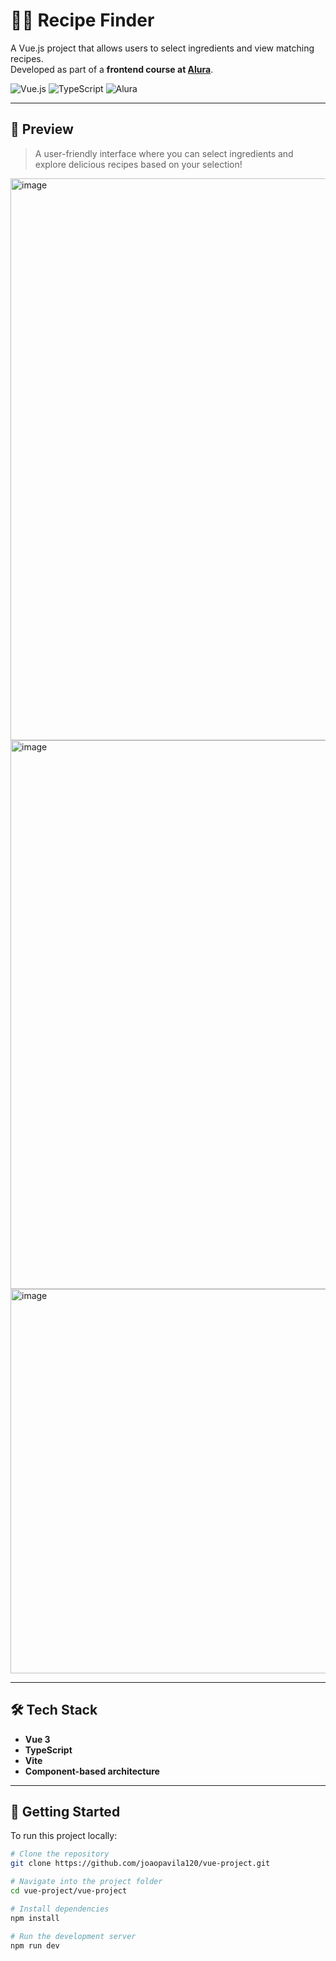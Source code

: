 # 🧑‍🍳 Recipe Finder

A Vue.js project that allows users to select ingredients and view matching recipes.  
Developed as part of a **frontend course at [Alura](https://www.alura.com.br/)**.

![Vue.js](https://img.shields.io/badge/Vue.js-3.x-brightgreen)
![TypeScript](https://img.shields.io/badge/TypeScript-4.x-blue)
![Alura](https://img.shields.io/badge/Alura-Course-blueviolet)

---

## 📸 Preview

> A user-friendly interface where you can select ingredients and explore delicious recipes based on your selection!

<img width="1641" height="899" alt="image" src="https://github.com/user-attachments/assets/3b6ec8a4-4211-43fd-b35e-fd0b48d2258f" />

<img width="1532" height="878" alt="image" src="https://github.com/user-attachments/assets/e2c468e0-8176-4cec-b7d1-0cda4879517e" />

<img width="806" height="615" alt="image" src="https://github.com/user-attachments/assets/bceda3fa-29f7-4823-97ff-5b2b5233c9bc" />


---

## 🛠️ Tech Stack

- **Vue 3**
- **TypeScript**
- **Vite**
- **Component-based architecture**

---

## 🚀 Getting Started

To run this project locally:

```bash
# Clone the repository
git clone https://github.com/joaopavila120/vue-project.git

# Navigate into the project folder
cd vue-project/vue-project

# Install dependencies
npm install

# Run the development server
npm run dev
